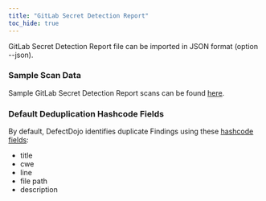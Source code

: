 ```yaml
---
title: "GitLab Secret Detection Report"
toc_hide: true
---
```

GitLab Secret Detection Report file can be imported in JSON format (option --json).

### Sample Scan Data
Sample GitLab Secret Detection Report scans can be found [here](https://github.com/DefectDojo/django-DefectDojo/tree/master/unittests/scans/gitlab_secret_detection_report).

### Default Deduplication Hashcode Fields
By default, DefectDojo identifies duplicate Findings using these [hashcode fields](https://docs.defectdojo.com/en/working_with_findings/finding_deduplication/about_deduplication/):

- title
- cwe
- line
- file path
- description
